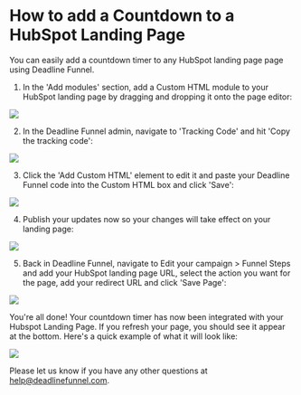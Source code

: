 # How to add a Countdown to a HubSpot Landing Page

You can easily add a countdown timer to any HubSpot landing page page using Deadline Funnel.

1. In the 'Add modules' section, add a Custom HTML module to your HubSpot landing page by dragging and dropping it onto the page editor:

![](https://d33v4339jhl8k0.cloudfront.net/docs/assets/53974d6ce4b0c76107b109d1/images/5a34361e04286346b0bc8ed9/file-UT9ToBPURT.png)

2. In the Deadline Funnel admin, navigate to 'Tracking Code' and hit 'Copy the tracking code':

![](https://d33v4339jhl8k0.cloudfront.net/docs/assets/53974d6ce4b0c76107b109d1/images/5a79f60f0428634376cfdcb2/file-elWYOoZEj4.png)

3. Click the 'Add Custom HTML' element to edit it and paste your Deadline Funnel code into the Custom HTML box and click 'Save':

![](https://d33v4339jhl8k0.cloudfront.net/docs/assets/53974d6ce4b0c76107b109d1/images/5a34378f2c7d3a46d5961fb3/file-pDBsGLu15z.png)

4. Publish your updates now so your changes will take effect on your landing page:

![](https://d33v4339jhl8k0.cloudfront.net/docs/assets/53974d6ce4b0c76107b109d1/images/5a3438382c7d3a46d5961fb9/file-OaSZ58KE0l.png)

5. Back in Deadline Funnel, navigate to Edit your campaign &gt; Funnel Steps and add your HubSpot landing page URL, select the action you want for the page, add your redirect URL and click 'Save Page':

![](https://d33v4339jhl8k0.cloudfront.net/docs/assets/53974d6ce4b0c76107b109d1/images/5c783c362c7d3a0cb932155e/file-JDPyIgnWsG.png)

You're all done! Your countdown timer has now been integrated with your Hubspot Landing Page. If you refresh your page, you should see it appear at the bottom. Here's a quick example of what it will look like:

![](https://d33v4339jhl8k0.cloudfront.net/docs/assets/53974d6ce4b0c76107b109d1/images/5c65c0a12c7d3a66e32e783a/file-r2622Bfum3.png)

Please let us know if you have any other questions at [help@deadlinefunnel.com](mailto:mailto:help@deadlinefunnel.com).

